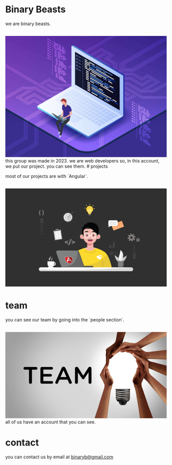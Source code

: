 # Binary Beasts

<p style="padding-bottom: 1rem">we are binary beasts.</p>
<img src="https://github.com/binarybeasts2023/.github/blob/main/profile/prog.jpg">
this group was made in 2023. we are web developers so, in this account, we put our project. you can see them.
# projects

<p style="padding-bottom: 1rem">most of our projects are with `Angular`.</p>
<img src="https://github.com/binarybeasts2023/.github/blob/main/profile/angular.jpg">

# team

<p style="padding-bottom: 1rem">you can see our team by going into the `people section`.</p>
<img src="https://github.com/binarybeasts2023/.github/blob/main/profile/team.jpg">
 all of us have an account that you can see.

# contact

you can contact us by email at binaryb@gmail.com
